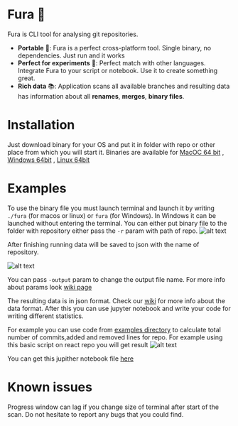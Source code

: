 # Fura 🚛
Fura is CLI tool for analysing git repositories.

 - **Portable** 👣: Fura is a perfect cross-platform tool. Single binary, no dependencies.  Just run and it works
 - **Perfect for experiments** 🔬: Perfect match with other languages. Integrate Fura to your script or notebook. Use it to create something great. 
 - **Rich data** 📚: Application scans all available branches and resulting data has information about all **renames**, **merges**, **binary files**. 

# Installation
Just download binary for your OS and put it in folder with repo or other place from which you will start it.
Binaries are available for [MacOC 64 bit](https://github.com/cali4888/fura/releases/download/v1.0/fura-darwin-amd64.zip) , [Windows 64bit](https://github.com/cali4888/fura/releases/download/v1.0/fura-windows-amd64.exe.zip) , [Linux 64bit](https://github.com/cali4888/fura/releases/download/v1.0/fura-linux-amd64.zip)


# Examples
To use the binary file you must launch terminal and launch it by writing `./fura` (for macos or linux) or `fura` (for Windows). In Windows it can be launched without entering the terminal. You can either put binary file to the folder with repository either pass the `-r` param with path of repo. 
![alt text](https://github.com/cali4888/fura/blob/master/images/scan_start.png)

After finishing running data will be saved to json with the name of repository. 

![alt text](https://github.com/cali4888/fura/blob/master/images/json_saved.png)

You can pass `-output` param to change the output file name. 
For more info about params look [wiki page](https://github.com/cali4888/fura/wiki/Params-list)

The resulting data is in json format. Check our [wiki](https://github.com/cali4888/fura/wiki/Data-format) for more info about the data format. After this you can use jupyter notebook and write your code for writing different statistics. 

For example you can use code from [examples directory](https://github.com/cali4888/fura/tree/master/examples) to calculate total number of commits,added and removed lines for repo. 
For example using this basic script on react repo you will get result ![alt text](https://github.com/cali4888/fura/blob/master/images/basic_example.png)

You can get this jupither notebook file [here](https://github.com/cali4888/fura/blob/master/examples/basic_example.ipynb)

# Known issues 
Progress window can lag if you change size of terminal after start of the scan. 
Do not hesitate to report any bugs that you could find. 
